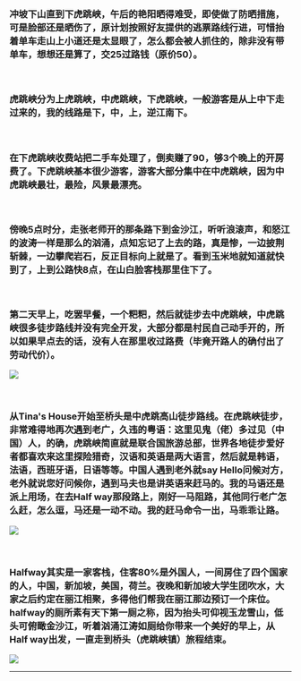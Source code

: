 <!-- 
.. link: 
.. description: 
.. tags: 云南 , travel
.. date: 2016/08/27 12:53:40
.. title: 三江并流不汇流（虎跳峡）
.. slug: tiger-leaping-gorge
-->

### 冲坡下山直到下虎跳峡，午后的艳阳晒得难受，即使做了防晒措施，可是脸部还是晒伤了，原计划按照好友提供的逃票路线行进，可惜抬着单车走山上小道还是太显眼了，怎么都会被人抓住的，除非没有带单车，想想还是算了，交25过路钱（原价50）。

</br>

### 虎跳峡分为上虎跳峡，中虎跳峡，下虎跳峡，一般游客是从上中下走过来的，我的线路是下，中，上，逆江南下。
 
</br>
   
### 在下虎跳峡收费站把二手车处理了，倒卖赚了90，够3个晚上的开房费了。下虎跳峡基本很少游客，游客大部分集中在中虎跳峡，因为中虎跳峡最壮，最险，风景最漂亮。

</br>

### 傍晚5点时分，走张老师开的那条路下到金沙江，听听浪滚声，和怒江的波涛一样是那么的汹涌，点知忘记了上去的路，真是惨，一边披荆斩棘，一边攀爬岩石，反正目标向上就是了。看到玉米地就知道就快到了，上到公路快8点，在山白脸客栈那里住下了。

</br>

### 第二天早上，吃罢早餐，一个粑粑，然后就徒步去中虎跳峡，中虎跳峡很多徒步路线并没有完全开发，大部分都是村民自己动手开的，所以如果早点去的话，没有人在那里收过路费（毕竟开路人的确付出了劳动代价）。

![](http://ww2.sinaimg.cn/large/67804861gw1f788f7wk4qj21kw23u1kx.jpg)

</br>

### 从Tina's House开始至桥头是中虎跳高山徒步路线。在虎跳峡徒步，非常难得地再次遇到老广，久违的粤语：这里见鬼（佬）多过见（中国）人，的确，虎跳峡简直就是联合国旅游总部，世界各地徒步爱好者都喜欢来这里探险猎奇，汉语和英语是两大语言，然后就是韩语，法语，西班牙语，日语等等。中国人遇到老外就say Hello问候对方，老外就说您好问候你，遇到马夫也是讲英语来赶马的。我的马语还是派上用场，在去Half way那段路上，刚好一马阻路，其他同行老广怎么赶，怎么逗，马还是一动不动。我的赶马命令一出，马乖乖让路。

![](http://ww3.sinaimg.cn/mw1024/67804861gw1f788a5chszj21kw16ongw.jpg)

</br>

### Halfway其实是一家客栈，住客80%是外国人，一间房住了四个国家的人，中国，新加坡，美国，荷兰。夜晚和新加坡大学生团吹水，大家之后约定在丽江相聚，多得他们帮我在丽江那边预订一个床位。halfway的厕所素有天下第一厕之称，因为抬头可仰视玉龙雪山，低头可俯瞰金沙江，听着汹涌江涛如厕给你带来一个美好的早上，从Half way出发，一直走到桥头（虎跳峡镇）旅程结束。

![](http://ww4.sinaimg.cn/mw1024/67804861gw1f788a94vdkj21kw16ogry.jpg)

 * * *
